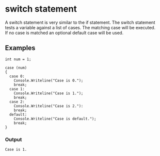 <h1>switch statement</h1>
A switch statement is very similar to the if statement. The switch statement tests a variable against a list of cases. The matching case will be executed. If no case is matched an optional default case will be used.


<h2>Examples</h2>

```
int num = 1;

case (num)
{
  case 0:
    Console.Writeline("Case is 0.");
    break;
  case 1:
    Console.Writeline("Case is 1.");
    break;
  case 2:
    Console.Writeline("Case is 2."):
    break;
  default:
    Console.Writeline("Case is default.");
    break;
}
```

<h3>Output</h3>

```
Case is 1.
```
